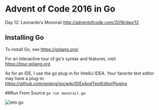 # Advent of Code 2016 in Go
Day 12: Leonardo's Monorail
http://adventofcode.com/2016/day/12

## Installing Go
To install Go, see https://golang.org/

For an interactive tour of go's syntax and features, visit https://tour.golang.org

As for an IDE, I use the go plug-in for IntelliJ IDEA.
Your favorite text editor may have a plug-in:
https://github.com/golang/go/wiki/IDEsAndTextEditorPlugins

##Run From Source
`go run monorail.go`


![lets go](http://i.imgur.com/sDBaVEy.png)


